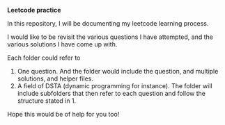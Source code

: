 <b>Leetcode practice </b>

In this repository, I will be documenting my leetcode learning process.

I would like to be revisit the various questions I have attempted, and the various solutions I have come up with.

Each folder could refer to

1. One question. And the folder would include the question, and multiple solutions, and helper files.
2. A field of DSTA (dynamic programming for instance). The folder will include subfolders that then refer to each question and follow the structure stated in 1.

Hope this would be of help for you too!
